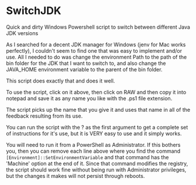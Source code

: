 # SwitchJDK
Quick and dirty Windows Powershell script to switch between different Java JDK versions

As I searched for a decent JDK manager for Windows (jenv for Mac works perfectly), I couldn't seem to find one that was easy to implement and/or use. All I needed to do was change the environment Path to the path of the bin folder for the JDK that I want to switch to, and also change the JAVA_HOME environment variable to the parent of the bin folder.

This script does exactly that and does it well. 

To use the script, click on it above, then click on RAW and then copy it into notepad and save it as any name you like with the .ps1 file extension.

The script picks up the name that you give it and uses that name in all of the feedback resulting from its use.

You can run the script with the ? as the first argument to get a complete set of instructions for it's use, but it is VERY easy to use and it simply works.

You will need to run it from a PowerShell as Administrator. If this bothers you, then you can remove each line above where you find the command ```[Environment]::SetEnvironmentVariable``` and that command has the 'Machine' option at the end of it. Since that command modifies the registry, the script should work fine without being run with Administrator privileges, but the changes it makes will not persist through reboots.
